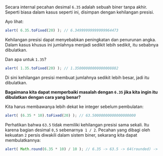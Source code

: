 Secara internal pecahan desimal `6.35` adalah sebuah biner tanpa akhir. Seperti biasa dalam kasus seperti ini, disimpan dengan kehilangan presisi.

Ayo lihat:

```js run
alert( 6.35.toFixed(20) ); // 6.34999999999999964473
```

Kehilangan presisi dapat menyebabkan peningkatan dan penurunan angka. Dalam kasus khusus ini jumlahnya menjadi sedikit lebih sedikit, itu sebabnya dibulatkan.

Dan apa untuk `1.35`?

```js run
alert( 1.35.toFixed(20) ); // 1.35000000000000008882
```

Di sini kehilangan presisi membuat jumlahnya sedikit lebih besar, jadi itu dibulatkan.

**Bagaimana kita dapat memperbaiki masalah dengan `6.35` jika kita ingin itu dibulatkan dengan cara yang benar?**

Kita harus membawanya lebih dekat ke integer sebelum pembulatan:

```js run
alert( (6.35 * 10).toFixed(20) ); // 63.50000000000000000000
```

Perhatikan bahwa `63.5` tidak memiliki kehilangan presisi sama sekali. Itu karena bagian desimal `0,5` sebenarnya` 1 / 2`. Pecahan yang dibagi oleh kekuatan `2` persis diwakili dalam sistem biner, sekarang kita dapat membulatkannya:


```js run
alert( Math.round(6.35 * 10) / 10 ); // 6.35 -> 63.5 -> 64(rounded) -> 6.4
```

